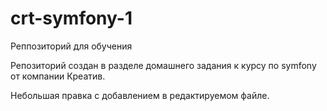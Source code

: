 # crt-symfony-1
Реппозиторий для обучения

Репозиторий создан в разделе домашнего задания к курсу по symfony от компании Креатив.

Небольшая правка с добавлением в редактируемом файле.